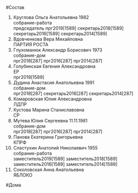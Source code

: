 #Состав  
1. Круглова Ольга Анатольевна 1982  
    собрание-работа  
    председатель прг2019[1589] секретарь2018[1589] секретарь2016[1589] секретарь2014[1589]  
2. Вдовченкова Вера Михайловна  
    ПАРТИЯ РОСТА  
3. Глухоманюк Александр Борисович 1973  
    собрание-дом  
    прг2018[287] прг2016[287] прг2014[287]  
4. Голубинская Евгения Александровна  
    ЕР  
    прг2019[1589]  
5. Дудина Анастасия Анатольевна 1991  
    собрание-дом  
    прг2018[287] секретарь2016[287] секретарь2014[287]  
6. Комаровская Юлия Александровна  
    ЛДПР  
7. Кустова Марина Станиславовна  
    СР  
8. Мутева Юлия Сергеевна 11.11.1981  
    собрание-дом  
    прг2018[287] прг2016[287] прг2014[287]  
9. Панова Екатерина Григорьевна  
    КПРФ  
10. Сластухин Анатолий Николаевич 1955  
    собрание-работа  
    заместитель2019[1589] заместитель2018[1589] заместитель2016[1589] заместитель2014[1589]  
11. Соколовская Анна Анатольевна  
    ЯБЛОКО  
  
#Дома  
